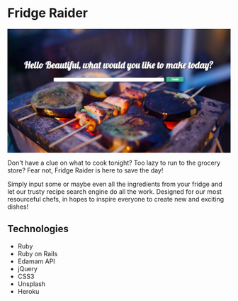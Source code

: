 # Fridge Raider 
<p align="center">
	<img src= "app/assets/images/FridgeRaiderHome.png" alt="Fridge Raider Welcome Page" align="center">
</p>

Don't have a clue on what to cook tonight? Too lazy to run to the grocery store? Fear not, Fridge Raider is here to save the day! 

Simply input some or maybe even all the ingredients from your fridge and let our trusty recipe search engine do all the work. Designed for our most resourceful chefs, in hopes to inspire everyone to create new and exciting dishes! 

## Technologies 
- Ruby
- Ruby on Rails
- Edamam API
- jQuery 
- CSS3
- Unsplash
- Heroku
